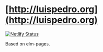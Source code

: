 # [http://luispedro.org](http://luispedro.org)

[![Netlify Status](https://api.netlify.com/api/v1/badges/5fcbc8b8-bcf5-47c2-bd34-a52872edb9c6/deploy-status)](https://app.netlify.com/sites/luispedro/deploys)

Based on elm-pages.


